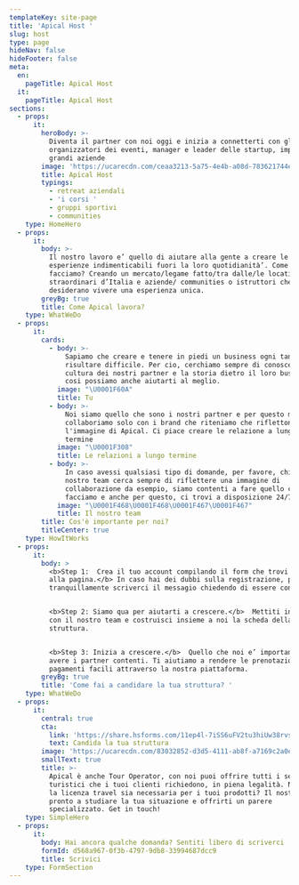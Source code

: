```yaml
---
templateKey: site-page
title: 'Apical Host '
slug: host
type: page
hideNav: false
hideFooter: false
meta:
  en:
    pageTitle: Apical Host
  it:
    pageTitle: Apical Host
sections:
  - props:
      it:
        heroBody: >-
          Diventa il partner con noi oggi e inizia a connetterti con gli
          organizzatori dei eventi, manager e leader delle startup, imprese e
          grandi aziende
        image: 'https://ucarecdn.com/ceaa3213-5a75-4e4b-a08d-783621744ed9/'
        title: Apical Host
        typings:
          - retreat aziendali
          - 'i corsi '
          - gruppi sportivi
          - communities
    type: HomeHero
  - props:
      it:
        body: >-
          Il nostro lavoro e’ quello di aiutare alla gente a creare le
          esperienze indimenticabili fuori la loro quotidianità’. Come lo
          facciamo? Creando un mercato/legame fatto/tra dalle/le location più
          straordinari d’Italia e aziende/ communities o istruttori che
          desiderano vivere una esperienza unica.
        greyBg: true
        title: Come Apical lavora?
    type: WhatWeDo
  - props:
      it:
        cards:
          - body: >-
              Sapiamo che creare e tenere in piedi un business ogni tanto può
              risultare difficile. Per cio, cerchiamo sempre di conoscere la
              cultura dei nostri partner e la storia dietro il loro business,
              cosi possiamo anche aiutarti al meglio. 
            image: "\U0001F60A"
            title: Tu
          - body: >-
              Noi siamo quello che sono i nostri partner e per questo motivo
              collaboriamo solo con i brand che riteniamo che riflettono
              l'immagine di Apical. Ci piace creare le relazione a lungo
              termine 
            image: "\U0001F308"
            title: Le relazioni a lungo termine
          - body: >-
              In caso avessi qualsiasi tipo di domande, per favore, chiedici. Il
              nostro team cerca sempre di riflettere una immagine di
              collaborazione da esempio, siamo contenti a fare quello che
              facciamo e anche per questo, ci trovi a disposizione 24/7. 
            image: "\U0001F468‍\U0001F468‍\U0001F467‍\U0001F467"
            title: Il nostro team
        title: Cos'è importante per noi?
        titleCenter: true
    type: HowItWorks
  - props:
      it:
        body: >
          <b>Step 1:  Crea il tuo account compilando il form che trovi in fondo
          alla pagina.</b> In caso hai dei dubbi sulla registrazione, puoi
          tranquillamente scriverci il messagio chiedendo di essere contattato. 


          <b>Step 2: Siamo qua per aiutarti a crescere.</b>  Mettiti in contatto
          con il nostro team e costruisci insieme a noi la scheda della tua
          struttura. 


          <b>Step 3: Inizia a crescere.</b>  Quello che noi e’ importante e’
          avere i partner contenti. Ti aiutiamo a rendere le prenotazioni e i
          pagamenti facili attraverso la nostra piattaforma. 
        greyBg: true
        title: 'Come fai a candidare la tua struttura? '
    type: WhatWeDo
  - props:
      it:
        central: true
        cta:
          link: 'https://share.hsforms.com/11ep4l-7iSS6uFV2tu3hiUw38rvs'
          text: Candida la tua struttura
        image: 'https://ucarecdn.com/83032852-d3d5-4111-ab8f-a7169c2a0ebc/'
        smallText: true
        title: >-
          Apical è anche Tour Operator, con noi puoi offrire tutti i servizi
          turistici che i tuoi clienti richiedono, in piena legalità. Non sai se
          la licenza travel sia necessaria per i tuoi prodotti? Il nostro team è
          pronto a studiare la tua situazione e offrirti un parere
          specializzato. Get in touch!
    type: SimpleHero
  - props:
      it:
        body: Hai ancora qualche domanda? Sentiti libero di scriverci
        formId: d568a967-0f3b-4797-9db8-33994687dcc9
        title: Scrivici
    type: FormSection
---
```


